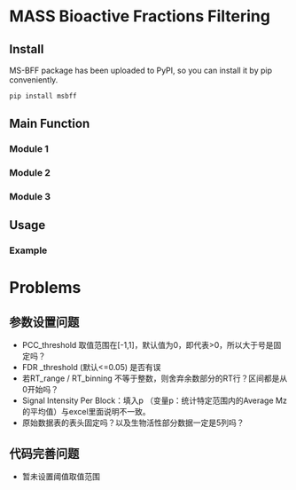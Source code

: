 # MASS Bioactive Fractions Filtering

## Install

MS-BFF package has been uploaded to PyPI, so you can install it by pip conveniently.

```bash
pip install msbff
```





## Main Function

### Module 1



### Module 2



### Module 3



## Usage







### Example





# Problems

## 参数设置问题

- PCC_threshold 取值范围在[-1,1]，默认值为0，即代表>0，所以大于号是固定吗？
- FDR _threshold (默认<=0.05) 是否有误
- 若RT_range / RT_binning 不等于整数，则舍弃余数部分的RT行？区间都是从0开始吗？
- Signal Intensity Per Block：填入p （变量p：统计特定范围内的Average Mz的平均值）与excel里面说明不一致。
- 原始数据表的表头固定吗？以及生物活性部分数据一定是5列吗？





## 代码完善问题

- 暂未设置阈值取值范围